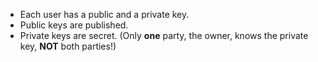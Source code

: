 - Each user has a public and a private key.
- Public keys are published.
- Private keys are secret. (Only **one** party, the owner, knows the private key, **NOT** both parties!)